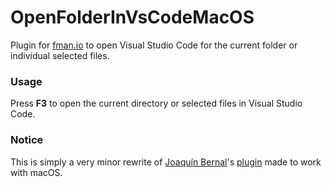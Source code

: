 # OpenFolderInVsCodeMacOS

Plugin for [fman.io](https://fman.io) to open Visual Studio Code for the current folder or individual selected files.

### Usage

Press **F3** to open the current directory or selected files in Visual Studio Code.

### Notice

This is simply a very minor rewrite of [Joaquín Bernal](https://github.com/jobedom)'s [plugin](https://github.com/jobedom/OpenFolderInVSCode) made to work with macOS.
